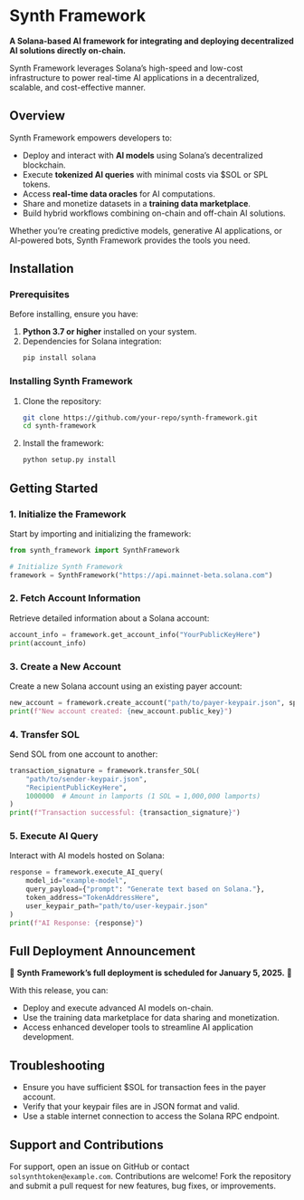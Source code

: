 # Synth Framework

**A Solana-based AI framework for integrating and deploying decentralized AI solutions directly on-chain.**

Synth Framework leverages Solana’s high-speed and low-cost infrastructure to power real-time AI applications in a decentralized, scalable, and cost-effective manner.

## Overview

Synth Framework empowers developers to:
- Deploy and interact with **AI models** using Solana’s decentralized blockchain.
- Execute **tokenized AI queries** with minimal costs via $SOL or SPL tokens.
- Access **real-time data oracles** for AI computations.
- Share and monetize datasets in a **training data marketplace**.
- Build hybrid workflows combining on-chain and off-chain AI solutions.

Whether you’re creating predictive models, generative AI applications, or AI-powered bots, Synth Framework provides the tools you need.

## Installation

### Prerequisites
Before installing, ensure you have:
1. **Python 3.7 or higher** installed on your system.
2. Dependencies for Solana integration:
   ```bash
   pip install solana
   ```

### Installing Synth Framework
1. Clone the repository:
   ```bash
   git clone https://github.com/your-repo/synth-framework.git
   cd synth-framework
   ```

2. Install the framework:
   ```bash
   python setup.py install
   ```

## Getting Started

### 1. Initialize the Framework
Start by importing and initializing the framework:
```python
from synth_framework import SynthFramework

# Initialize Synth Framework
framework = SynthFramework("https://api.mainnet-beta.solana.com")
```

### 2. Fetch Account Information
Retrieve detailed information about a Solana account:
```python
account_info = framework.get_account_info("YourPublicKeyHere")
print(account_info)
```

### 3. Create a New Account
Create a new Solana account using an existing payer account:
```python
new_account = framework.create_account("path/to/payer-keypair.json", space=0)
print(f"New account created: {new_account.public_key}")
```

### 4. Transfer SOL
Send SOL from one account to another:
```python
transaction_signature = framework.transfer_SOL(
    "path/to/sender-keypair.json",
    "RecipientPublicKeyHere",
    1000000  # Amount in lamports (1 SOL = 1,000,000 lamports)
)
print(f"Transaction successful: {transaction_signature}")
```

### 5. Execute AI Query
Interact with AI models hosted on Solana:
```python
response = framework.execute_AI_query(
    model_id="example-model",
    query_payload={"prompt": "Generate text based on Solana."},
    token_address="TokenAddressHere",
    user_keypair_path="path/to/user-keypair.json"
)
print(f"AI Response: {response}")
```

## Full Deployment Announcement

🎉 **Synth Framework’s full deployment is scheduled for January 5, 2025.** 🎉

With this release, you can:
- Deploy and execute advanced AI models on-chain.
- Use the training data marketplace for data sharing and monetization.
- Access enhanced developer tools to streamline AI application development.

## Troubleshooting

- Ensure you have sufficient $SOL for transaction fees in the payer account.
- Verify that your keypair files are in JSON format and valid.
- Use a stable internet connection to access the Solana RPC endpoint.

## Support and Contributions

For support, open an issue on GitHub or contact `solsynthtoken@example.com`. Contributions are welcome! Fork the repository and submit a pull request for new features, bug fixes, or improvements.



